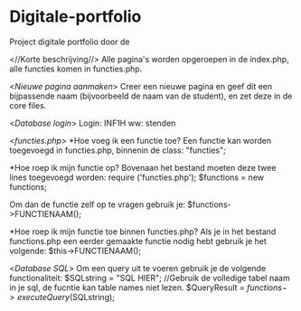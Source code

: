 # Digitale-portfolio
Project digitale portfolio door de 

<//Korte beschrijving//>
Alle pagina's worden opgeroepen in de index.php, alle functies komen in functies.php.

<*Nieuwe pagina aanmaken*>
Creer een nieuwe pagina en geef dit een bijpassende naam (bijvoorbeeld de naam van de student), en zet deze in de core files.

<*Database login*>
Login: INF1H
ww: stenden

<*functies.php*>
*Hoe voeg ik een functie toe?
Een functie kan worden toegevoegd in functies.php, binnenin de class: "functies";

*Hoe roep ik mijn functie op?
Bovenaan het bestand moeten deze twee lines toegevoegd worden:
require ('functies.php');
$functions = new functions;

Om dan de functie zelf op te vragen gebruik je:
$functions->FUNCTIENAAM();

*Hoe roep ik mijn functie toe binnen functies.php?
Als je in het bestand functions.php een eerder gemaakte functie nodig hebt gebruik je het volgende:
$this->FUNCTIENAAM();

<*Database SQL*>
Om een query uit te voeren gebruik je de volgende functionaliteit:
$SQLstring = "SQL HIER"; //Gebruik de volledige tabel naam in je sql, de fucntie kan table names niet lezen.
$QueryResult = $functions->executeQuery($SQLstring);